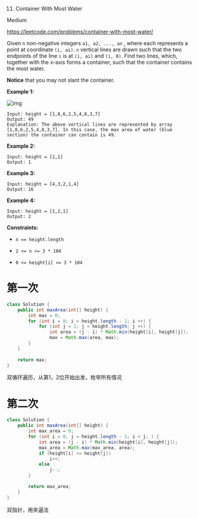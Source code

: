 11. Container With Most Water

Medium

https://leetcode.com/problems/container-with-most-water/

Given `n` non-negative integers `a1, a2, ..., an` , where each represents a point at coordinate `(i, ai)`. `n` vertical lines are drawn such that the two endpoints of the line `i` is at `(i, ai)` and `(i, 0)`. Find two lines, which, together with the x-axis forms a container, such that the container contains the most water.

**Notice** that you may not slant the container.

 

**Example 1:**

![img](https://s3-lc-upload.s3.amazonaws.com/uploads/2018/07/17/question_11.jpg)

```
Input: height = [1,8,6,2,5,4,8,3,7]
Output: 49
Explanation: The above vertical lines are represented by array [1,8,6,2,5,4,8,3,7]. In this case, the max area of water (blue section) the container can contain is 49.
```

**Example 2:**

```
Input: height = [1,1]
Output: 1
```

**Example 3:**

```
Input: height = [4,3,2,1,4]
Output: 16
```

**Example 4:**

```
Input: height = [1,2,1]
Output: 2
```

 

**Constraints:**

- `n == height.length`

- `2 <= n <= 3 * 104`

- `0 <= height[i] <= 3 * 104`

  



# 第一次




```java
class Solution {
    public int maxArea(int[] height) {
        int max = 0;
        for (int i = 0; i < height.length - 1; i ++) {
            for (int j = 1; j < height.length; j ++) {
                int area = (j - i) * Math.min(height[i], height[j]);
                max = Math.max(area, max);
        }
    }
    
    return max;
}
```

双循环遍历，从第1，2位开始出发，枚举所有情况



# 第二次

```java
class Solution {
    public int maxArea(int[] height) {
        int max_area = 0;
        for (int i = 0, j = height.length - 1; i < j; ) {
            int area = (j - i) * Math.min(height[i], height[j]);
            max_area = Math.max(max_area, area);
            if (height[i] <= height[j])
                i++;
            else
                j--;
        }
        
        return max_area;
    }
}
```

双指针，用夹逼法



